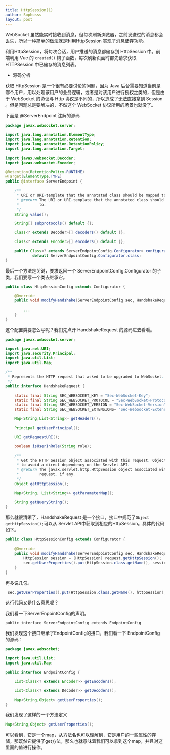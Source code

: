 ```yaml
---
title: HttpSession(1)
author: Sophosss
layout: post
---
```

WebSocket 虽然能实时接收到消息，但每次刷新浏览器，之前发送过的消息都会丢失，所以一种简单的做法就是利用HttpSession 实现了消息储存功能。

利用HttpSession，将每次会话，用户推送的消息都储存到 HttpSession 中。前端利用 Vue 的 `created()` 钩子函数，每次刷新页面时都先请求获取 HTTPSession 中已储存的消息列表。

- 源码分析

获取 HttpSession 是一个很有必要讨论的问题，因为 Java 后台需要知道当前是哪个用户，用以处理该用户的业务逻辑，或者是对该用户进行授权之类的，但是由于 WebSocket 的协议与 Http 协议是不同的，所以造成了无法直接拿到 Session 。但是问题总是要解决的，不然这个 WebSocket 协议所用的场景也就没了。

下面是 @ServerEndpoint 注解的源码

```java
package javax.websocket.server;

import java.lang.annotation.ElementType;
import java.lang.annotation.Retention;
import java.lang.annotation.RetentionPolicy;
import java.lang.annotation.Target;

import javax.websocket.Decoder;
import javax.websocket.Encoder;

@Retention(RetentionPolicy.RUNTIME)
@Target(ElementType.TYPE)
public @interface ServerEndpoint {

    /**
     * URI or URI-template that the annotated class should be mapped to.
     * @return The URI or URI-template that the annotated class should be mapped
     *         to.
     */
    String value();

    String[] subprotocols() default {};

    Class<? extends Decoder>[] decoders() default {};

    Class<? extends Encoder>[] encoders() default {};

    public Class<? extends ServerEndpointConfig.Configurator> configurator()
            default ServerEndpointConfig.Configurator.class;
}
```

最后一个方法是关键，要求返回一个 ServerEndpointConfig.Configurator 的子类，我们要写一个类去继承它。

```Java
public class HttpSessionConfig extends Configurator {

    @Override
    public void modifyHandshake(ServerEndpointConfig sec, HandshakeRequest request, HandshakeResponse response) {
        
        ...
    }
}
```

这个配置类要怎么写呢？我们先点开 HandshakeRequest 的源码进去看看。

```java
package javax.websocket.server;

import java.net.URI;
import java.security.Principal;
import java.util.List;
import java.util.Map;

/**
 * Represents the HTTP request that asked to be upgraded to WebSocket.
 */
public interface HandshakeRequest {

    static final String SEC_WEBSOCKET_KEY = "Sec-WebSocket-Key";
    static final String SEC_WEBSOCKET_PROTOCOL = "Sec-WebSocket-Protocol";
    static final String SEC_WEBSOCKET_VERSION = "Sec-WebSocket-Version";
    static final String SEC_WEBSOCKET_EXTENSIONS= "Sec-WebSocket-Extensions";

    Map<String,List<String>> getHeaders();

    Principal getUserPrincipal();

    URI getRequestURI();

    boolean isUserInRole(String role);

    /**
     * Get the HTTP Session object associated with this request. Object is used
     * to avoid a direct dependency on the Servlet API.
     * @return The javax.servlet.http.HttpSession object associated with this
     *         request, if any.
     */
    Object getHttpSession();

    Map<String, List<String>> getParameterMap();

    String getQueryString();
}
```

那么就很清晰了，HandshakeRequest 是一个接口，接口中规范了`Object getHttpSession();`可以从 Servlet API中获取到相应的HttpSession。具体的代码如下。

```Java
public class HttpSessionConfig extends Configurator {

    @Override
    public void modifyHandshake(ServerEndpointConfig sec, HandshakeRequest request, HandshakeResponse response) {
        HttpSession session = (HttpSession) request.getHttpSession();
        sec.getUserProperties().put(HttpSession.class.getName(), session);
    }
}
```

再多说几句。

```java
 sec.getUserProperties().put(HttpSession.class.getName(), httpSession);
```

这行代码又是什么意思呢？

我们看一下ServerEnpointConfig的声明。

```
public interface ServerEndpointConfig extends EndpointConfig
```

我们发现这个接口继承了EndpointConfig的接口，我们看一下 EndpointConfig 的源码：

```java
package javax.websocket;

import java.util.List;
import java.util.Map;

public interface EndpointConfig {

    List<Class<? extends Encoder>> getEncoders();

    List<Class<? extends Decoder>> getDecoders();

    Map<String,Object> getUserProperties();
}
```

我们发现了这样的一个方法定义

```java
Map<String,Object> getUserProperties();
```

可以看到，它是一个map，从方法名也可以理解到，它是用户的一些属性的存储，那既然它提供了get方法，那么也就意味着我们可以拿到这个map，并且对这里面的值进行操作。